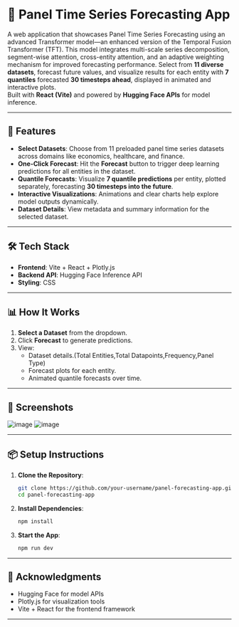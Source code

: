 # 🌌 Panel Time Series Forecasting App

A web application that showcases Panel Time Series Forecasting using an advanced Transformer model—an enhanced version of the Temporal Fusion Transformer (TFT). This model integrates multi-scale series decomposition, segment-wise attention, cross-entity attention, and an adaptive weighting mechanism for improved forecasting performance.
Select from **11 diverse datasets**, forecast future values, and visualize results for each entity with **7 quantiles** forecasted **30 timesteps ahead**, displayed in animated and interactive plots.  
Built with **React (Vite)** and powered by **Hugging Face APIs** for model inference.

---

## 🚀 Features

- **Select Datasets**: Choose from 11 preloaded panel time series datasets across domains like economics, healthcare, and finance.
- **One-Click Forecast**: Hit the **Forecast** button to trigger deep learning predictions for all entities in the dataset.
- **Quantile Forecasts**: Visualize **7 quantile predictions** per entity, plotted separately, forecasting **30 timesteps into the future**.
- **Interactive Visualizations**: Animations and clear charts help explore model outputs dynamically.
- **Dataset Details**: View metadata and summary information for the selected dataset.

---

## 🛠️ Tech Stack

- **Frontend**: Vite + React + Plotly.js
- **Backend API**: Hugging Face Inference API
- **Styling**: CSS

---

## 📊 How It Works

1. **Select a Dataset** from the dropdown.
2. Click **Forecast** to generate predictions.
3. View:
   - Dataset details.(Total Entities,Total Datapoints,Frequency,Panel Type)
   - Forecast plots for each entity.
   - Animated quantile forecasts over time.

---

## 📸 Screenshots

![image](https://github.com/user-attachments/assets/61a4e7e5-a7c4-4685-934e-ad4d7535f2ee)
![image](https://github.com/user-attachments/assets/9f4a1085-f9b2-489a-ba43-30d345b39dcf)

---

## 📦 Setup Instructions

1. **Clone the Repository**:

    ```bash
    git clone https://github.com/your-username/panel-forecasting-app.git
    cd panel-forecasting-app
    ```

2. **Install Dependencies**:

    ```bash
    npm install
    ```

3. **Start the App**:

    ```bash
    npm run dev
    ```

---

## 🙌 Acknowledgments

- Hugging Face for model APIs
- Plotly.js for visualization tools
- Vite + React for the frontend framework

---


